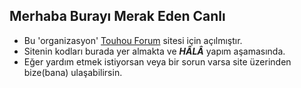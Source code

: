 ## Merhaba Burayı Merak Eden Canlı

* Bu 'organizasyon' [Touhou Forum](https://www.scarletdevilmansion.org) sitesi için açılmıştır.
* Sitenin kodları burada yer almakta ve ***HÂLÂ*** yapım aşamasında.
* Eğer yardım etmek istiyorsan veya bir sorun varsa site üzerinden bize(bana) ulaşabilirsin.
